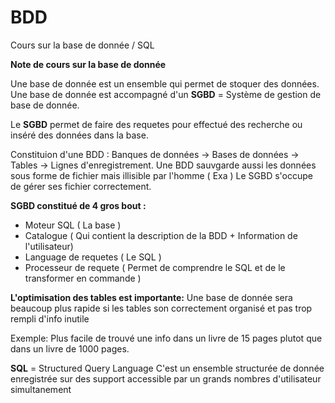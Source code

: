 # BDD


 Cours sur la base de donnée / SQL


**Note de cours sur la base de donnée**

Une base de donnée est un ensemble qui permet de stoquer des données.
Une base de donnée est accompagné d'un **SGBD** = Système de gestion de base de donnée.

Le **SGBD** permet de faire des requetes pour effectué des recherche ou inséré des données dans la base.

Constituion d'une BDD : 
Banques de données -> Bases de données -> Tables -> Lignes d'enregistrement.
Une BDD sauvgarde aussi les données sous forme de fichier mais illisible par l'homme ( Exa )
Le SGBD s'occupe de gérer ses fichier correctement.


**SGBD constitué de 4 gros bout :**
- Moteur SQL ( La base )
- Catalogue ( Qui contient la description de la BDD + Information de l'utilisateur)
- Language de requetes ( Le SQL )
- Processeur de requete ( Permet de comprendre le SQL et de le transformer en commande )



**L'optimisation des tables est importante:**
Une base de donnée sera beaucoup plus rapide si les tables son correctement organisé et pas trop rempli d'info inutile 

Exemple: Plus facile de trouvé une info dans un livre de 15 pages plutot que dans un livre de 1000 pages.




**SQL** = Structured Query Language
C'est un ensemble structurée de donnée enregistrée sur des support accessible par un grands nombres d'utilisateur simultanement

